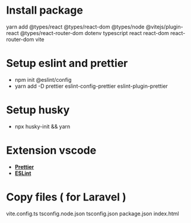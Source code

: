 # Install package

yarn add @types/react @types/react-dom @types/node @vitejs/plugin-react @types/react-router-dom dotenv typescript react react-dom react-router-dom vite

# Setup eslint and prettier

- npm init @eslint/config
- yarn add -D prettier eslint-config-prettier eslint-plugin-prettier

# Setup husky

- npx husky-init && yarn

# Extension vscode

- **[Prettier](https://marketplace.visualstudio.com/items?itemName=esbenp.prettier-vscode)**
- **[ESLint](https://marketplace.visualstudio.com/items?itemName=dbaeumer.vscode-eslint)**

# Copy files ( for Laravel )

vite.config.ts
tsconfig.node.json
tsconfig.json
package.json
index.html
